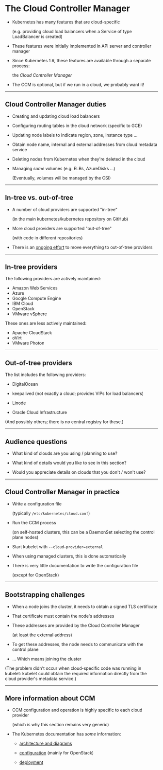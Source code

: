 # The Cloud Controller Manager

- Kubernetes has many features that are cloud-specific

  (e.g. providing cloud load balancers when a Service of type LoadBalancer is created)

- These features were initially implemented in API server and controller manager

- Since Kubernetes 1.6, these features are available through a separate process:

  the *Cloud Controller Manager*

- The CCM is optional, but if we run in a cloud, we probably want it!

---

## Cloud Controller Manager duties

- Creating and updating cloud load balancers

- Configuring routing tables in the cloud network (specific to GCE)

- Updating node labels to indicate region, zone, instance type ...

- Obtain node name, internal and external addresses from cloud metadata service

- Deleting nodes from Kubernetes when they're deleted in the cloud

- Managing *some* volumes (e.g. ELBs, AzureDisks ...)

  (Eventually, volumes will be managed by the CSI)

---

## In-tree vs. out-of-tree

- A number of cloud providers are supported "in-tree"

  (in the main kubernetes/kubernetes repository on GitHub)

- More cloud providers are supported "out-of-tree"

  (with code in different repositories)

- There is an [ongoing effort](https://github.com/kubernetes/kubernetes/tree/master/pkg/cloudprovider) to move everything to out-of-tree providers

---

## In-tree providers

The following providers are actively maintained:

- Amazon Web Services
- Azure
- Google Compute Engine
- IBM Cloud
- OpenStack
- VMware vSphere

These ones are less actively maintained:

- Apache CloudStack
- oVirt
- VMware Photon

---

## Out-of-tree providers

The list includes the following providers:

- DigitalOcean

- keepalived (not exactly a cloud; provides VIPs for load balancers)

- Linode

- Oracle Cloud Infrastructure

(And possibly others; there is no central registry for these.)

---

## Audience questions

- What kind of clouds are you using / planning to use?

- What kind of details would you like to see in this section?

- Would you appreciate details on clouds that you don't / won't use?

---

## Cloud Controller Manager in practice

- Write a configuration file

  (typically `/etc/kubernetes/cloud.conf`)

- Run the CCM process

  (on self-hosted clusters, this can be a DaemonSet selecting the control plane nodes)

- Start kubelet with `--cloud-provider=external`

- When using managed clusters, this is done automatically

- There is very little documentation to write the configuration file

  (except for OpenStack)

---

## Bootstrapping challenges

- When a node joins the cluster, it needs to obtain a signed TLS certificate

- That certificate must contain the node's addresses

- These addresses are provided by the Cloud Controller Manager

  (at least the external address)

- To get these addresses, the node needs to communicate with the control plane

- ... Which means joining the cluster

(The problem didn't occur when cloud-specific code was running in kubelet: kubelet could obtain the required information directly from the cloud provider's metadata service.)

---

## More information about CCM

- CCM configuration and operation is highly specific to each cloud provider

  (which is why this section remains very generic)

- The Kubernetes documentation has *some* information:

  - [architecture and diagrams](https://kubernetes.io/docs/concepts/architecture/cloud-controller/)

  - [configuration](https://kubernetes.io/docs/concepts/cluster-administration/cloud-providers/) (mainly for OpenStack)

  - [deployment](https://kubernetes.io/docs/tasks/administer-cluster/running-cloud-controller/)
